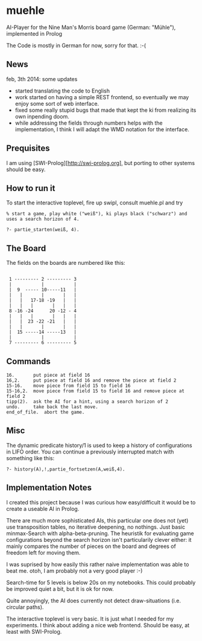 muehle
======

AI-Player for the Nine Man's Morris board game (German: "Mühle"), implemented in Prolog


The Code is mostly in German for now, sorry for that. :-(

News
----
feb, 3th 2014: some updates
- started translating the code to English
- work started on having a simple REST frontend, so eventually we may enjoy some sort of web interface.
- fixed some really stupid bugs that made that kept the ki from realizing its own inpending doom.
- while addressing the fields through numbers helps with the implementation, I think I will adapt the
  WMD notation for the interface.

Prequisites
-----------

I am using [SWI-Prolog][http://swi-prolog.org], but porting to other systems should be easy.

How to run it
-------------
To start the interactive toplevel, fire up swipl, consult muehle.pl and try

~~~~
% start a game, play white ("weiß"), ki plays black ("schwarz") and uses a search horizon of 4.

?- partie_starten(weiß, 4).
~~~~

The Board
---------
The fields on the boards are numbered like this:

~~~~

 1 --------- 2 --------- 3   
 |           |           | 
 |  9  ----- 10-----11 	 | 
 |   |       |	     |   | 
 |   |	 17-18 -19   |   | 
 |   |	 |       |   |   | 
 8 -16 -24      20 -12 - 4  
 |   |	 |       |   |   | 
 |   |  23 -22 -21   |   | 
 |   |       |       |   | 
 |  15 -----14 -----13 	 | 
 |           |           | 
 7 --------- 6 --------- 5   

~~~~

Commands
--------

~~~~
16.       put piece at field 16
16,2.     put piece at field 16 and remove the piece at field 2
15-16.    move piece from field 15 to field 16
15-16,2.  move piece from field 15 to field 16 and remove piece at field 2
tipp(2).  ask the AI for a hint, using a search horizon of 2
undo.     take back the last move.
end_of_file.  abort the game.
~~~~

Misc
----
The dynamic predicate history/1 is used to keep a history of configurations in LIFO order.
You can continue a previously interrupted match with something like this:
~~~~
?- history(A),!,partie_fortsetzen(A,weiß,4).
~~~~

Implementation Notes
--------------------
I created this project because I was curious how easy/difficult it would be to create a useable AI in Prolog.

There are much more sophisticated AIs, this particular one does not (yet) use transposition tables, 
no iterative deepening, no nothings. Just basic minmax-Search with alpha-beta-pruning.
The heuristik for evaluating game configurations beyond the search horizon isn't particularily clever either:
it mainly compares the number of pieces on the board and degrees of freedom left for moving them.

I was suprised by how easily this rather naive implementation was able to beat me. otoh, I am probably not a very
good player :-)

Search-time for 5 levels is below 20s on my notebooks. This could probably be improved quiet a bit, but it is ok for now.

Quite annoyingly, the AI does currently not detect draw-situations (i.e. circular paths).

The interactive toplevel is very basic. It is just what I needed for my experiments.
I think about adding a nice web frontend. Should be easy, at least with SWI-Prolog.
